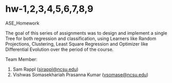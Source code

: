 # hw-1,2,3,4,5,6,7,8,9
ASE_Homework 

The goal of this series of assignments was to design and implement a single Tree for both regression and classification, using Learners like Random Projections, Clustering, Least Square Regression and Optimizer like Differential Evolution over the period of the course.

Team Member:
1. Sam Rappl (sjrappl@ncsu.edu)
2. Vishwas Somasekhariah Prasanna Kumar (vsomase@ncsu.edu)
